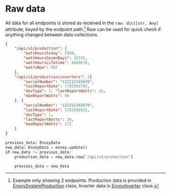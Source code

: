 # Raw data

All data for all endpoints is stored as received in the `raw: dict[str, Any]` attribute, keyed by the endpoint path.[^1] Raw can be used for quick check if anything changed between data collections.

```json
{
    "/api/v1/production": {
        "wattHoursToday": 2900,
        "wattHoursSevenDays": 15195,
        "wattHoursLifetime": 8485676,
        "wattsNow": 887
    },
    "/api/v1/production/inverters": [{
        "serialNumber": "122212345678",
        "lastReportDate": 1703592785,
        "devType": 1, "lastReportWatts": 31,
        "maxReportWatts": 98
    }, {
        "serialNumber": "122212345679",
        "lastReportDate": 1703592815,
        "devType": 1,
        "lastReportWatts": 39,
        "maxReportWatts": 172
    }
}

```

[^1]: Example only showing 2 endpoints. Production data is provided in [EnvoySystemProduction](#EnvoySystemProduction) class, Inverter data in [EnvoyInverter](#EnvoyInverter) class.

```python
previous_data: EnvoyData
new_data: EnvoyData = envoy.update()
if new_data != previous_data:
    production_data = new_data.raw["/api/v1/production"]

    previous_data = new_data
```
